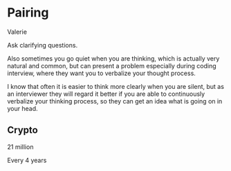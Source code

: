 # Pairing

Valerie

Ask clarifying questions.

Also sometimes you go quiet when you are thinking, which is actually very natural and common, but can present a problem especially during coding interview, where they want you to verbalize your thought process.

I know that often it is easier to think more clearly when you are silent, but as an interviewer they will regard it better if you are able to continuously verbalize your thinking process, so they can get an idea what is going on in your head.


## Crypto

21 million

Every 4 years
